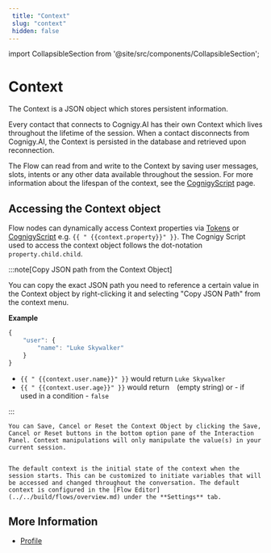 ```yaml
---
 title: "Context" 
 slug: "context" 
 hidden: false 
---
```

import CollapsibleSection from '@site/src/components/CollapsibleSection';

# Context

The Context is a JSON object which stores persistent information.

Every contact that connects to Cognigy.AI has their own Context which lives throughout the lifetime of the session. When a contact disconnects from Cognigy.AI, the Context is persisted in the database and retrieved upon reconnection.

The Flow can read from and write to the Context by saving user messages, slots, intents or any other data available throughout the session. For more information about the lifespan of the context, see the [CognigyScript](../../build/cognigyscript.md) page.

## Accessing the Context object



Flow nodes can dynamically access Context properties via [Tokens](../../build/tokens.md) or [CognigyScript](../../build/cognigyscript.md) e.g. `{{ " {{context.property}}" }}`. The Cognigy Script used to access the context object follows the dot-notation `property.child.child`.

:::note[Copy JSON path from the Context Object]

  You can copy the exact JSON path you need to reference a certain value in the Context object by right-clicking it and selecting "Copy JSON Path" from the context menu. 

  **Example**

  ```JavaScript
  {
      "user": {
          "name": "Luke Skywalker"
      }
  }
  ```

  * `{{ " {{context.user.name}}" }}` would return `Luke Skywalker`
  * `{{ " {{context.user.age}}" }}` would return ` ` (empty string) or - if used in a condition - `false`

:::




<CollapsibleSection title="Edit, Save or Reset your current Context">

    You can Save, Cancel or Reset the Context Object by clicking the Save, Cancel or Reset buttons in the bottom option pane of the Interaction Panel. Context manipulations will only manipulate the value(s) in your current session.


    The default context is the initial state of the context when the session starts. This can be customized to initiate variables that will be accessed and changed throughout the conversation. The default context is configured in the [Flow Editor](../../build/flows/overview.md) under the **Settings** tab.

</CollapsibleSection>


## More Information

- [Profile](profile.md)